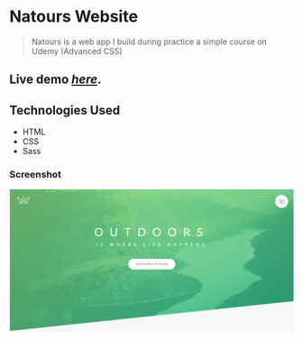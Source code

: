 # Natours Website

> Natours is a web app I build during practice a simple course on Udemy (Advanced CSS)

## Live demo [_here_](https://natours-ahmed-adel.netlify.app/).

## Technologies Used

- HTML
- CSS
- Sass

### Screenshot

![](./img/Screenshot.jpg)
